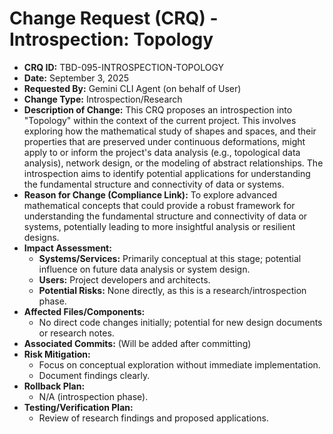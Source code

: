 # Change Request (CRQ) - Introspection: Topology

*   **CRQ ID:** TBD-095-INTROSPECTION-TOPOLOGY
*   **Date:** September 3, 2025
*   **Requested By:** Gemini CLI Agent (on behalf of User)
*   **Change Type:** Introspection/Research
*   **Description of Change:**
    This CRQ proposes an introspection into "Topology" within the context of the current project. This involves exploring how the mathematical study of shapes and spaces, and their properties that are preserved under continuous deformations, might apply to or inform the project's data analysis (e.g., topological data analysis), network design, or the modeling of abstract relationships. The introspection aims to identify potential applications for understanding the fundamental structure and connectivity of data or systems.
*   **Reason for Change (Compliance Link):**
    To explore advanced mathematical concepts that could provide a robust framework for understanding the fundamental structure and connectivity of data or systems, potentially leading to more insightful analysis or resilient designs.
*   **Impact Assessment:**
    *   **Systems/Services:** Primarily conceptual at this stage; potential influence on future data analysis or system design.
    *   **Users:** Project developers and architects.
    *   **Potential Risks:** None directly, as this is a research/introspection phase.
*   **Affected Files/Components:**
    *   No direct code changes initially; potential for new design documents or research notes.
*   **Associated Commits:** (Will be added after committing)
*   **Risk Mitigation:**
    *   Focus on conceptual exploration without immediate implementation.
    *   Document findings clearly.
*   **Rollback Plan:**
    *   N/A (introspection phase).
*   **Testing/Verification Plan:**
    *   Review of research findings and proposed applications.
